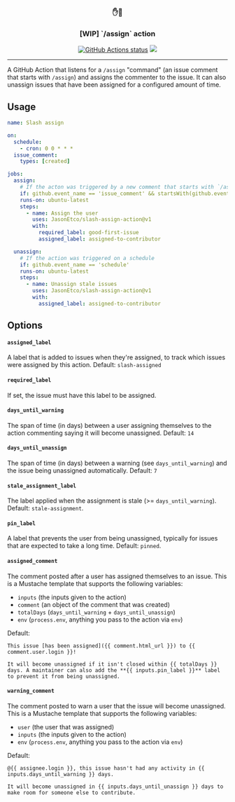 <h3 align="center">✋💪</h3>
<h3 align="center">[WIP] `/assign` action</h3>

<p align="center"><a href="https://github.com/JasonEtco/slash-assign-action"><img alt="GitHub Actions status" src="https://github.com/JasonEtco/slash-assign-action/workflows/CI/badge.svg"></a> <a href="https://codecov.io/gh/JasonEtco/slash-assign-action"><img src="https://codecov.io/gh/JasonEtco/slash-assign-action/branch/main/graph/badge.svg" /></a></p>

---

A GitHub Action that listens for a `/assign` "command" (an issue comment that starts with `/assign`) and assigns the commenter to the issue. It can also unassign issues that have been assigned for a configured amount of time.

## Usage

```yaml
name: Slash assign

on:
  schedule:
    - cron: 0 0 * * *
  issue_comment:
    types: [created]

jobs:
  assign:
    # If the acton was triggered by a new comment that starts with `/assign`
    if: github.event_name == 'issue_comment' && startsWith(github.event.comment.body, '/assign')
    runs-on: ubuntu-latest
    steps:
      - name: Assign the user
        uses: JasonEtco/slash-assign-action@v1
        with:
          required_label: good-first-issue
          assigned_label: assigned-to-contributor

  unassign:
    # If the action was triggered on a schedule
    if: github.event_name == 'schedule'
    runs-on: ubuntu-latest
    steps:
      - name: Unassign stale issues
        uses: JasonEtco/slash-assign-action@v1
        with:
          assigned_label: assigned-to-contributor
```

## Options

#### `assigned_label`

A label that is added to issues when they're assigned, to track which issues were assigned by this action. Default: `slash-assigned`

#### `required_label`

If set, the issue must have this label to be assigned.

#### `days_until_warning`

The span of time (in days) between a user assigning themselves to the action commenting saying it will become unassigned. Default: `14`

#### `days_until_unassign`

The span of time (in days) between a warning (see `days_until_warning`) and the issue being unassigned automatically. Default: `7`

#### `stale_assignment_label`

The label applied when the assignment is stale (>= `days_until_warning`). Default: `stale-assignment`.

#### `pin_label`

A label that prevents the user from being unassigned, typically for issues that are expected to take a long time. Default: `pinned`.

#### `assigned_comment`

The comment posted after a user has assigned themselves to an issue. This is a Mustache template that supports the following variables:

* `inputs` (the inputs given to the action)
* `comment` (an object of the comment that was created)
* `totalDays` (`days_until_warning` + `days_until_unassign`)
* `env` (`process.env`, anything you pass to the action via `env`)

Default:

```
This issue [has been assigned]({{ comment.html_url }}) to {{ comment.user.login }}!

It will become unassigned if it isn't closed within {{ totalDays }} days. A maintainer can also add the **{{ inputs.pin_label }}** label to prevent it from being unassigned.
```

#### `warning_comment`

The comment posted to warn a user that the issue will become unassigned. This is a Mustache template that supports the following variables: 

* `user` (the user that was assigned)
* `inputs` (the inputs given to the action)
* `env` (`process.env`, anything you pass to the action via `env`)

Default:

```
@{{ assignee.login }}, this issue hasn't had any activity in {{ inputs.days_until_warning }} days.

It will become unassigned in {{ inputs.days_until_unassign }} days to make room for someone else to contribute.
```
